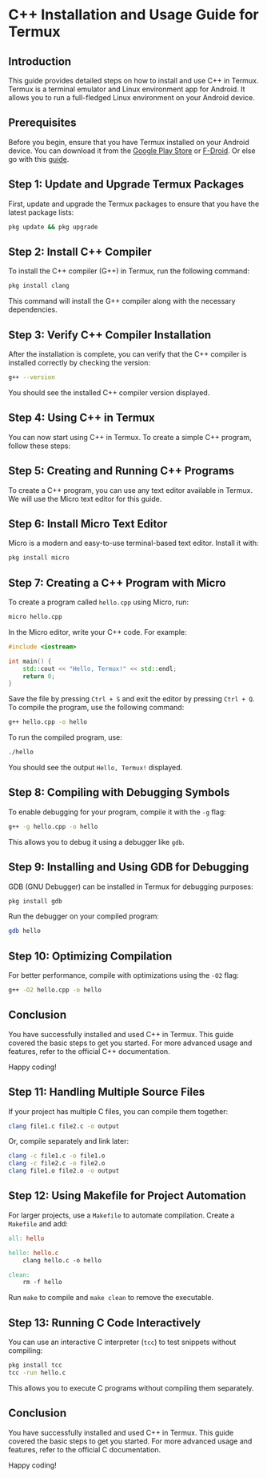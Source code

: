 # C++ Installation and Usage Guide for Termux

## Introduction
This guide provides detailed steps on how to install and use C++ in Termux. Termux is a terminal emulator and Linux environment app for Android. It allows you to run a full-fledged Linux environment on your Android device.

## Prerequisites
Before you begin, ensure that you have Termux installed on your Android device. You can download it from the [Google Play Store](https://play.google.com/store/apps/details?id=com.termux) or [F-Droid](https://f-droid.org/en/packages/com.termux/).
Or else go with this [guide](https://github.com/ysathyasai/Termux/blob/main/Guide.md).

## Step 1: Update and Upgrade Termux Packages
First, update and upgrade the Termux packages to ensure that you have the latest package lists:
```sh
pkg update && pkg upgrade
```

## Step 2: Install C++ Compiler
To install the C++ compiler (G++) in Termux, run the following command:
```sh
pkg install clang
```
This command will install the G++ compiler along with the necessary dependencies.

## Step 3: Verify C++ Compiler Installation
After the installation is complete, you can verify that the C++ compiler is installed correctly by checking the version:
```sh
g++ --version
```
You should see the installed C++ compiler version displayed.

## Step 4: Using C++ in Termux
You can now start using C++ in Termux. To create a simple C++ program, follow these steps:

## Step 5: Creating and Running C++ Programs
To create a C++ program, you can use any text editor available in Termux. We will use the Micro text editor for this guide.

## Step 6: Install Micro Text Editor
Micro is a modern and easy-to-use terminal-based text editor. Install it with:
```sh
pkg install micro
```

## Step 7: Creating a C++ Program with Micro
To create a program called `hello.cpp` using Micro, run:
```sh
micro hello.cpp
```
In the Micro editor, write your C++ code. For example:
```cpp
#include <iostream>

int main() {
    std::cout << "Hello, Termux!" << std::endl;
    return 0;
}
```
Save the file by pressing `Ctrl + S` and exit the editor by pressing `Ctrl + Q`. To compile the program, use the following command:
```sh
g++ hello.cpp -o hello
```
To run the compiled program, use:
```sh
./hello
```
You should see the output `Hello, Termux!` displayed.

## Step 8: Compiling with Debugging Symbols
To enable debugging for your program, compile it with the `-g` flag:
```sh
g++ -g hello.cpp -o hello
```
This allows you to debug it using a debugger like `gdb`.

## Step 9: Installing and Using GDB for Debugging
GDB (GNU Debugger) can be installed in Termux for debugging purposes:
```sh
pkg install gdb
```
Run the debugger on your compiled program:
```sh
gdb hello
```

## Step 10: Optimizing Compilation
For better performance, compile with optimizations using the `-O2` flag:
```sh
g++ -O2 hello.cpp -o hello
```

## Conclusion
You have successfully installed and used C++ in Termux. This guide covered the basic steps to get you started. For more advanced usage and features, refer to the official C++ documentation.

Happy coding!
## Step 11: Handling Multiple Source Files

If your project has multiple C files, you can compile them together:

```sh
clang file1.c file2.c -o output
```

Or, compile separately and link later:

```sh
clang -c file1.c -o file1.o  
clang -c file2.c -o file2.o  
clang file1.o file2.o -o output
```

## Step 12: Using Makefile for Project Automation

For larger projects, use a `Makefile` to automate compilation. Create a `Makefile` and add:

```makefile
all: hello  

hello: hello.c  
	clang hello.c -o hello  

clean:  
	rm -f hello
```

Run `make` to compile and `make clean` to remove the executable.

## Step 13: Running C Code Interactively

You can use an interactive C interpreter (`tcc`) to test snippets without compiling:

```sh
pkg install tcc  
tcc -run hello.c
```

This allows you to execute C programs without compiling them separately.

## Conclusion

You have successfully installed and used C++ in Termux. This guide covered the basic steps to get you started. For more advanced usage and features, refer to the official C documentation.

Happy coding!

